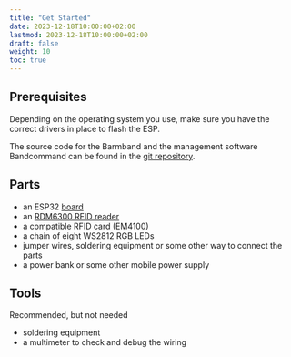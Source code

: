 ```yaml
---
title: "Get Started"
date: 2023-12-18T10:00:00+02:00
lastmod: 2023-12-18T10:00:00+02:00
draft: false
weight: 10
toc: true
---
```

## Prerequisites

Depending on the operating system you use, make sure you have the correct drivers in place to flash the ESP.

The source code for the Barmband and the management software Bandcommand can be found in the [git repository](https://github.com/StreamingTime/Barmband).

## Parts

- an ESP32 [board](https://www.makershop.de/plattformen/nodemcu/espressif-esp32-dev-kit-board/)
- an [RDM6300 RFID reader](https://www.makershop.de/module/eingabe/rdm6300-rfid-reder-modul-arduino-raspberry-pi-esp8266/)
- a compatible RFID card (EM4100)
- a chain of eight WS2812 RGB LEDs
- jumper wires, soldering equipment or some other way to connect the parts
- a power bank or some other mobile power supply

## Tools

Recommended, but not needed

- soldering equipment
- a multimeter to check and debug the wiring
